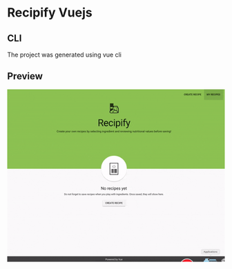 # Recipify Vuejs

## CLI
The project was generated using vue cli

## Preview

![Recipify preview](https://github.com/atrunelle/recipify/blob/master/vuejs/preview.gif)
